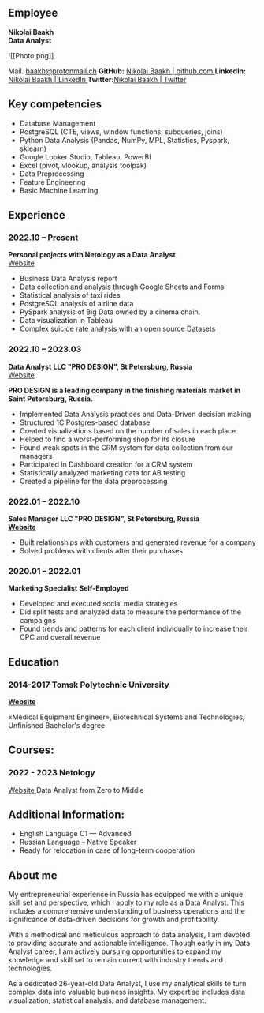 ## Employee

**Nikolai Baakh** <br>**Data Analyst**
 
![[Photo.png]]
 
Mail. baakh@protonmail.ch 
**GitHub:** [ Nikolai Baakh | github.com ](https://github.com/BaakhOfficial)
**LinkedIn:** [Nikolai Baakh | LinkedIn ](https://www.linkedin.com/in/baakhofficial/)
**Twitter:**[Nikolai Baakh | Twitter](https://twitter.com/BaakhOfficial)

## **Key competencies**

- Database Management
- PostgreSQL (CTE, views, window functions, subqueries, joins)
- Python Data Analysis (Pandas, NumPy, MPL, Statistics, Pyspark, sklearn)
- Google Looker Studio, Tableau, PowerBI
- Excel (pivot, vlookup, analysis toolpak)
- Data Preprocessing
- Feature Engineering
- Basic Machine Learning  

## **Experience**

### **2022\.10 – Present**

**Personal projects with Netology as a Data Analyst**<br> [Website ](https://netology.ru/programs/data_analyst_ultimate)

- Business Data Analysis report
- Data collection and analysis through Google Sheets and Forms
- Statistical analysis of taxi rides
- PostgreSQL analysis of airline data
- PySpark analysis of Big Data owned by a cinema chain.  
- Data visualization in Tableau
- Complex suicide rate analysis with an open source Datasets  

### **2022\.10 – 2023.03**

**Data Analyst**
**LLC "PRO DESIGN", St Petersburg, Russia**<br>[Website](https://prod.ru/) 

**PRO DESIGN is a leading company in the finishing materials market in Saint Petersburg, Russia.** 
 
- Implemented Data Analysis practices and Data-Driven decision making
- Structured 1C Postgres-based database
- Created visualizations based on the number of sales in each place
- Helped to find a worst-performing shop for its closure
- Found weak spots in the CRM system for data collection from our managers
- Participated in Dashboard creation for a CRM system
- Statistically analyzed marketing data for AB testing
- Created a pipeline for the data preprocessing  
 
### 2022\.01 – 2022.10  
 
**Sales Manager**
**LLC "PRO DESIGN", St Petersburg, Russia**<br>[**Website** ](https://prod.ru/) 
  
- Built relationships with customers and generated revenue for a company
- Solved problems with clients after their purchases 
 
### **2020\.01 – 2022.01** 
 
**Marketing Specialist** 
**Self-Employed**  

- Developed and executed social media strategies
- Did split tests and analyzed data to measure the performance of the campaigns
- Found trends and patterns for each client individually to increase their CPC and overall revenue
  
## **Education**
  
### **2014-2017 Tomsk Polytechnic University** 
[**Website** ](https://www.abiturient.tpu.ru/en/direction/en120304+) 

«Medical Equipment Engineer», Biotechnical Systems and Technologies, Unfinished Bachelor's degree 

## **Courses:** 
 
### **2022 - 2023 Netology** 
[Website ](https://netology.ru/programs/data_analyst_ultimate)
Data Analyst from Zero to Middle
 
## **Additional Information:**

- English Language C1 — Advanced 
- Russian Language – Native Speaker 
- Ready for relocation in case of long-term cooperation 
  
## **About me**
 
My entrepreneurial experience in Russia has equipped me with a unique skill set and perspective, which I apply to my role as a Data Analyst. This includes a comprehensive understanding of business operations and the significance of data-driven decisions for growth and profitability. 
 
With a methodical and meticulous approach to data analysis, I am devoted to providing accurate and actionable intelligence. Though early in my Data Analyst career, I am actively pursuing opportunities to expand my knowledge and skill set to remain current with industry trends and technologies.   
 
As a dedicated 26-year-old Data Analyst, I use my analytical skills to turn complex data into valuable business insights. My expertise includes data visualization, statistical analysis, and database management.